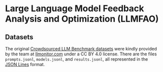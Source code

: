 # Large Language Model Feedback Analysis and Optimization (LLMFAO)

## Datasets

The original [Crowdsourced LLM Benchmark datasets](https://benchmarks.llmonitor.com/) were kindly provided by the team at [llmonitor.com](https://llmonitor.com/) under a CC BY 4.0 license. There are the files `prompts.jsonl`, `models.jsonl`, and `results.jsonl`, all represented in the [JSON Lines](https://jsonlines.org/) format.
